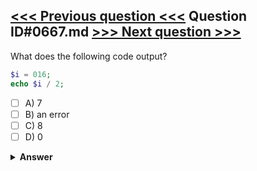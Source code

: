 [<<< Previous question <<<](0666.md)   Question ID#0667.md   [>>> Next question >>>](0668.md)
---

What does the following code output?
```php
$i = 016;
echo $i / 2;
```

- [ ] A) 7
- [ ] B) an error
- [ ] C) 8
- [ ] D) 0

<details><summary><b>Answer</b></summary>
<p>
  Answer: <strong>A, B</strong>
</p>
</details>
